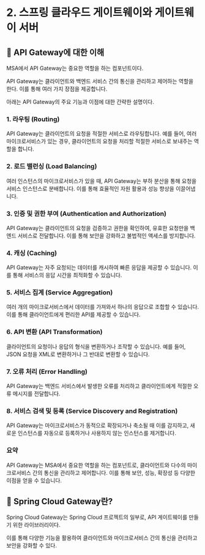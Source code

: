 # 2. 스프링 클라우드 게이트웨이와 게이트웨이 서버

## 🎇 API Gateway에 대한 이해

MSA에서 API Gateway는 중요한 역할을 하는 컴포넌트이다.

API Gateway는 클라이언트와 백엔드 서비스 간의 통신을 관리하고 제어하는 역할을 한다. 이를 통해 여러 가지 장점을 제공합니다.

아래는 API Gateway의 주요 기능과 이점에 대한 간략한 설명이다.

### **1. 라우팅 (Routing)**

API Gateway는 클라이언트의 요청을 적절한 서비스로 라우팅합니다. 예를 들어, 여러 마이크로서비스가 있는 경우, 클라이언트의 요청을 처리할 적절한 서비스로 보내주는 역할을 합니다.

### **2. 로드 밸런싱 (Load Balancing)**

여러 인스턴스의 마이크로서비스가 있을 때, API Gateway는 부하 분산을 통해 요청을 서비스 인스턴스로 분배합니다. 이를 통해 효율적인 자원 활용과 성능 향상을 이끌어냅니다.

### **3. 인증 및 권한 부여 (Authentication and Authorization)**

API Gateway는 클라이언트의 요청을 검증하고 권한을 확인하여, 유효한 요청만을 백엔드 서비스로 전달합니다. 이를 통해 보안을 강화하고 불법적인 액세스를 방지합니다.

### **4. 캐싱 (Caching)**

API Gateway는 자주 요청되는 데이터를 캐시하여 빠른 응답을 제공할 수 있습니다. 이를 통해 서비스의 응답 시간을 최적화할 수 있습니다.

### **5. 서비스 집계 (Service Aggregation)**

여러 개의 마이크로서비스에서 데이터를 가져와서 하나의 응답으로 조합할 수 있습니다. 이를 통해 클라이언트에게 편리한 API를 제공할 수 있습니다.

### **6. API 변환 (API Transformation)**

클라이언트의 요청이나 응답의 형식을 변환하거나 조작할 수 있습니다. 예를 들어, JSON 요청을 XML로 변환하거나 그 반대로 변환할 수 있습니다.

### **7. 오류 처리 (Error Handling)**

API Gateway는 백엔드 서비스에서 발생한 오류를 처리하고 클라이언트에게 적절한 오류 메시지를 전달합니다.

### **8. 서비스 검색 및 등록 (Service Discovery and Registration)**

API Gateway는 마이크로서비스가 동적으로 확장되거나 축소될 때 이를 감지하고, 새로운 인스턴스를 자동으로 등록하거나 사용하지 않는 인스턴스를 제거합니다.

### **요약**

API Gateway는 MSA에서 중요한 역할을 하는 컴포넌트로, 클라이언트와 다수의 마이크로서비스 간의 통신을 관리하고 제어합니다. 이를 통해 보안, 성능, 확장성 등 다양한 이점을 얻을 수 있습니다.

## 🎇 Spring Cloud Gateway란?

Spring Cloud Gateway는 Spring Cloud 프로젝트의 일부로, API 게이트웨이를 만들기 위한 라이브러리이다.

이를 통해 다양한 기능을 활용하여 클라이언트와 마이크로서비스 간의 통신을 관리하고 보안을 강화할 수 있다.
